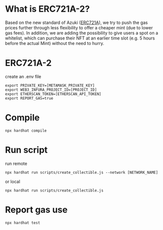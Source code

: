 # What is ERC721A-2?

Based on the new standard of Azuki ([ERC721A](https://github.com/chiru-labs/ERC721A)), we try to push the gas prices further through less flexibility to offer a cheaper mint (due to lower gas fees). In addition, we are adding the possibility to give users a spot on a whitelist, which can purchase their NFT at an earlier time slot (e.g. 5 hours before the actual Mint) without the need to hurry.

# ERC721A-2

create an .env file

```
export PRIVATE_KEY=[METAMASK_PRIVATE_KEY]
export WEB3_INFURA_PROJECT_ID=[PROJECT_ID]
export ETHERSCAN_TOKEN=[ETHERSCAN_API_TOKEN]
export REPORT_GAS=true
```

# Compile
```
npx hardhat compile
```

# Run script
run remote

```
npx hardhat run scripts/create_collectible.js --network [NETWORK_NAME]
```

or local

```
npx hardhat run scripts/create_collectible.js
```

# Report gas use

```
npx hardhat test
```